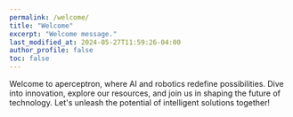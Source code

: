 ```yaml
---
permalink: /welcome/
title: "Welcome"
excerpt: "Welcome message."
last_modified_at: 2024-05-27T11:59:26-04:00
author_profile: false
toc: false
---
```


Welcome to aperceptron, where AI and robotics redefine possibilities. Dive into innovation, explore our resources, and join us in shaping the future of technology. Let's unleash the potential of intelligent solutions together!



